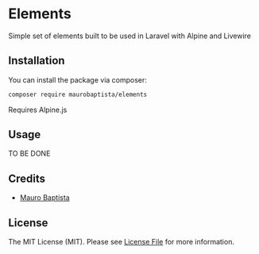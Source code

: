 
# Elements

Simple set of elements built to be used in Laravel with Alpine and Livewire

## Installation

You can install the package via composer:

```bash
composer require maurobaptista/elements
```

Requires Alpine.js

## Usage

TO BE DONE

## Credits

- [Mauro Baptista](https://github.com/maurobaptista)

## License

The MIT License (MIT). Please see [License File](LICENSE.md) for more information.
